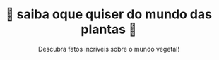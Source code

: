 <html lang="pt-BR">
<head>
  <meta charset="UTF-8">
  <meta name="viewport" content="width=device-width, initial-scale=1.0">
  <title>Curiosidades de Plantas</title>
  <link rel="stylesheet" href="styles.css">
</head>
<body>
  <header>
    <h1>🌱 saiba oque quiser do mundo das plantas 🌱</h1>
    <p>Descubra fatos incríveis sobre o mundo vegetal!</p>
  </header>
</h1>
</body>









  











  
</html>
  
